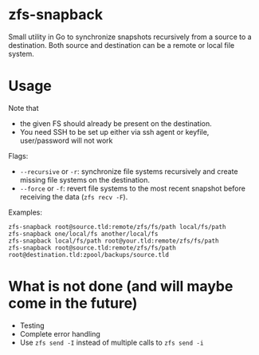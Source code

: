 # zfs-snapback
Small utility in Go to synchronize snapshots recursively from a source to a destination.
Both source and destination can be a remote or local file system.

# Usage
Note that
- the given FS should already be present on the destination.
- You need SSH to be set up either via ssh agent or keyfile, user/password will not work

Flags:
- `--recursive` or `-r`: synchronize file systems recursively and create missing file systems on the destination.
- `--force` or `-f`: revert file systems to the most recent snapshot before receiving the data (`zfs recv -F`).

Examples:

```
zfs-snapback root@source.tld:remote/zfs/fs/path local/fs/path
zfs-snapback one/local/fs another/local/fs
zfs-snapback local/fs/path root@your.tld:remote/zfs/fs/path
zfs-snapback root@source.tld:remote/zfs/fs/path root@destination.tld:zpool/backups/source.tld
```

# What is not done (and will maybe come in the future)

- Testing
- Complete error handling
- Use `zfs send -I` instead of multiple calls to `zfs send -i`
